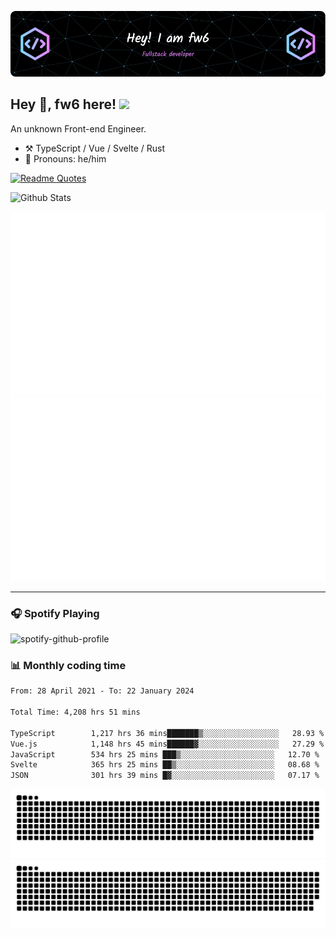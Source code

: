 ![Header](github-header-image.png)

## Hey 👋, fw6 here! <img src="https://github.githubassets.com/images/mona-whisper.gif" height="24" />


An unknown Front-end Engineer.

-   :hammer_and_pick: TypeScript / Vue / Svelte / Rust
-   :man: Pronouns: he/him


[![Readme Quotes](https://quotes-github-readme.vercel.app/api?type=horizontal&theme=algolia)](https://github.com/piyushsuthar/github-readme-quotes)



![Github Stats](https://github-readme-stats.vercel.app/api?username=fw6&bg_color=30,e96443,904e95&title_color=fff&text_color=fff)

![](https://raw.githubusercontent.com/fw6/github-stats-transparent/output/generated/overview.svg)
![](https://raw.githubusercontent.com/fw6/github-stats-transparent/output/generated/languages.svg)


---

### 🎧 Spotify Playing

<!-- ![spotify-github-profile](/img/default.svg) -->

![spotify-github-profile](https://spotify-github-profile.vercel.app/api/view.svg?uid=r6wn4hdvypv0lkzyrj0e0pjct&cover_image=true&theme=default&show_offline=true&background_color=9a10ad&interchange=true&bar_color_cover=true)



### :bar_chart: Monthly coding time 

<!--START_SECTION:waka-->

```txt
From: 28 April 2021 - To: 22 January 2024

Total Time: 4,208 hrs 51 mins

TypeScript        1,217 hrs 36 mins███████▒░░░░░░░░░░░░░░░░░   28.93 %
Vue.js            1,148 hrs 45 mins██████▓░░░░░░░░░░░░░░░░░░   27.29 %
JavaScript        534 hrs 25 mins ███▒░░░░░░░░░░░░░░░░░░░░░   12.70 %
Svelte            365 hrs 25 mins ██▒░░░░░░░░░░░░░░░░░░░░░░   08.68 %
JSON              301 hrs 39 mins █▓░░░░░░░░░░░░░░░░░░░░░░░   07.17 %
```

<!--END_SECTION:waka-->




![github contribution grid snake animation](https://raw.githubusercontent.com/platane/platane/output/github-contribution-grid-snake-dark.svg#gh-dark-mode-only)![github contribution grid snake animation](https://raw.githubusercontent.com/platane/platane/output/github-contribution-grid-snake.svg#gh-light-mode-only)
